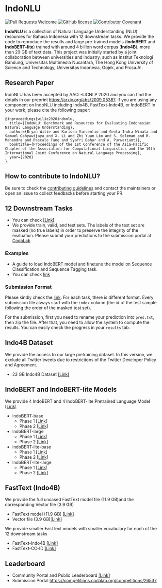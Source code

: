 # IndoNLU 
![Pull Requests Welcome](https://img.shields.io/badge/PRs-welcome-brightgreen.svg?style=flat) [![GitHub license](https://img.shields.io/badge/license-MIT-blue.svg)](https://github.com/indobenchmark/indonlu/blob/master/LICENSE) [![Contributor Covenant](https://img.shields.io/badge/Contributor%20Covenant-v2.0%20adopted-ff69b4.svg)](code_of_conduct.md)

<b>IndoNLU</b> is a collection of Natural Language Understanding (NLU) resources for Bahasa Indonesia with 12 downstream tasks. We provide the code to reproduce the results and large pre-trained models (<b>IndoBERT</b> and <b>IndoBERT-lite</b>) trained with around 4 billion word corpus (<b>Indo4B</b>), more than 20 GB of text data. This project was initially started by a joint collaboration between universities and industry, such as Institut Teknologi Bandung, Universitas Multimedia Nusantara, The Hong Kong University of Science and Technology, Universitas Indonesia, Gojek, and Prosa.AI.

## Research Paper
IndoNLU has been accepted by AACL-IJCNLP 2020 and you can find the details in our preprint https://arxiv.org/abs/2009.05387.
If you are using any component on IndoNLU including Indo4B, FastText-Indo4B, or IndoBERT in your work, please cite the following paper:
```
@inproceedings{wilie2020indonlu,
  title={IndoNLU: Benchmark and Resources for Evaluating Indonesian Natural Language Understanding},
  author={Bryan Wilie and Karissa Vincentio and Genta Indra Winata and Samuel Cahyawijaya and X. Li and Zhi Yuan Lim and S. Soleman and R. Mahendra and Pascale Fung and Syafri Bahar and A. Purwarianti},
  booktitle={Proceedings of the 1st Conference of the Asia-Pacific Chapter of the Association for Computational Linguistics and the 10th International Joint Conference on Natural Language Processing},
  year={2020}
}
```

## How to contribute to IndoNLU?
Be sure to check the [contributing guidelines](https://github.com/indobenchmark/indonlu/blob/master/CONTRIBUTING.md) and contact the maintainers or open an issue to collect feedbacks before starting your PR.

## 12 Downstream Tasks
- You can check [[Link]](https://github.com/indobenchmark/indonlu/tree/master/dataset)
- We provide train, valid, and test sets. The labels of the test set are masked (no true labels) in order to preserve the integrity of the evaluation. Please submit your predictions to the submission portal at [CodaLab](https://competitions.codalab.org/competitions/26537)

### Examples
- A guide to load IndoBERT model and finetune the model on Sequence Classification and Sequence Tagging task.
- You can check [link](https://github.com/indobenchmark/indonlu/tree/master/examples)

### Submission Format
Please kindly check the [link](https://github.com/indobenchmark/indonlu/tree/master/submission_examples). For each task, there is different format. Every submission file always start with the `index` column (the id of the test sample following the order of the masked test set). 

For the submission, first you need to rename your prediction into `pred.txt`, then zip the file. After that, you need to allow the system to compute the results. You can easily check the progress in your `results` tab.

## Indo4B Dataset
We provide the access to our large pretraining dataset. In this version, we exclude all Twitter tweets due to restrictions of the Twitter Developer Policy and Agreement.
- 23 GB Indo4B Dataset [[Link]](https://storage.googleapis.com/babert-pretraining/IndoNLU_finals/dataset/preprocessed/dataset_wot_uncased_blanklines.tar.xz)

## IndoBERT and IndoBERT-lite Models
We provide 4 IndoBERT and 4 IndoBERT-lite Pretrained Language Model [[Link]](https://huggingface.co/indobenchmark)
- IndoBERT-base
  - Phase 1  [[Link]](https://huggingface.co/indobenchmark/indobert-base-p1)
  - Phase 2  [[Link]](https://huggingface.co/indobenchmark/indobert-base-p2)
- IndoBERT-large
  - Phase 1  [[Link]](https://huggingface.co/indobenchmark/indobert-large-p1)
  - Phase 2  [[Link]](https://huggingface.co/indobenchmark/indobert-large-p2)
- IndoBERT-lite-base
  - Phase 1  [[Link]](https://huggingface.co/indobenchmark/indobert-lite-base-p1)
  - Phase 2  [[Link]](https://huggingface.co/indobenchmark/indobert-lite-base-p2)
- IndoBERT-lite-large
  - Phase 1  [[Link]](https://huggingface.co/indobenchmark/indobert-lite-large-p1)
  - Phase 2  [[Link]](https://huggingface.co/indobenchmark/indobert-lite-large-p2)

## FastText (Indo4B)
We provide the full uncased FastText model file (11.9 GB)and the corresponding Vector file (3.9 GB)
- FastText model (11.9 GB) [[Link]](https://storage.googleapis.com/babert-pretraining/IndoNLU_finals/models/fasttext/fasttext.4B.id.300.epoch5.uncased.bin) 
- Vector file (3.9 GB)[[Link]](https://storage.googleapis.com/babert-pretraining/IndoNLU_finals/models/fasttext/fasttext.4B.id.300.epoch5.uncased.vec.zip)

We provide smaller FastText models with smaller vocabulary for each of the 12 downstream tasks
- FastText-Indo4B [[Link]](https://storage.googleapis.com/babert-pretraining/IndoNLU_finals/models/fasttext/fasttext-4B-id-uncased.zip)
- FastText-CC-ID [[Link]](https://storage.googleapis.com/babert-pretraining/IndoNLU_finals/models/fasttext/fasttext-cc-id.zip)

## Leaderboard
- Community Portal and Public Leaderboard [[Link]](https://www.indobenchmark.com/leaderboard.html)
- Submission Portal https://competitions.codalab.org/competitions/26537
